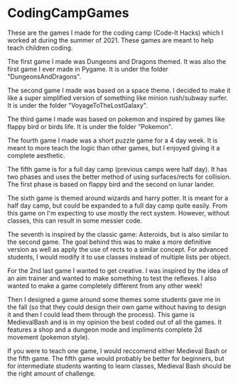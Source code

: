 # CodingCampGames
These are the games I made for the coding camp (Code-It Hacks) which I worked at during the summer of 2021. These games are meant to help teach children coding.

The first game I made was Dungeons and Dragons themed. It was also the first game I ever made in Pygame. It is under the folder "DungeonsAndDragons".

The second game I made was based on a space theme. I decided to make it like a super simplified version of something like minion rush/subway surfer. It is under the folder "VoyageToTheLostGalaxy".

The third game I made was based on pokemon and inspired by games like flappy bird or birds life. It is under the folder "Pokemon".

The fourth game I made was a short puzzle game for a 4 day week. It is meant to more teach the logic than other games, but I enjoyed giving it a complete aesthetic.

The fifth game is for a full day camp (previous camps were half day). It has two phases and uses the better method of using surfaces/rects for collision. The first phase is based on flappy bird and the second on lunar lander.

The sixth game is themed around wizards and harry potter. It is meant for a half day camp, but could be expanded to a full day camp quite easily. From this game on I'm expecting to use mostly the rect system. However, without classes, this can result in some messier code.

The seventh is inspired by the classic game: Asteroids, but is also similar to the second game. The goal behind this was to make a more definitive version as well as apply the use of rects to a similar concept. For advanced students, I would modify it to use classes instead of multiple lists per object.

For the 2nd last game I wanted to get creative. I was inspired by the idea of an aim trainer and wanted to make something to test the reflexes. I also wanted to make a game completely different from any other week!

Then I designed a game around some themes some students gave me in the fall (so that they could design their own game without having to design it and then I could lead them through the process). This game is MedievalBash and is in my opinion the best coded out of all the games. It features a shop and a dungeon mode and impliments complete 2d movement (pokemon style).

If you were to teach one game, I would reccomend either Medieval Bash or the fifth game.
The fifth game would probably be better for beginners, but for intermediate students wanting to learn classes, Medieval Bash should be the right amount of challenge.
